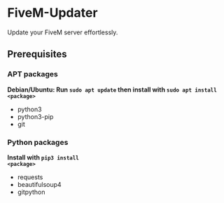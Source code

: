 # FiveM-Updater
Update your FiveM server effortlessly.

## Prerequisites
### APT packages
**Debian/Ubuntu: Run <code>sudo apt update</code> then install with <code>sudo apt install \<package\></code>**
- python3
- python3-pip
- git

### Python packages
**Install with <code>pip3 install \<package\></code>**
- requests
- beautifulsoup4
- gitpython
